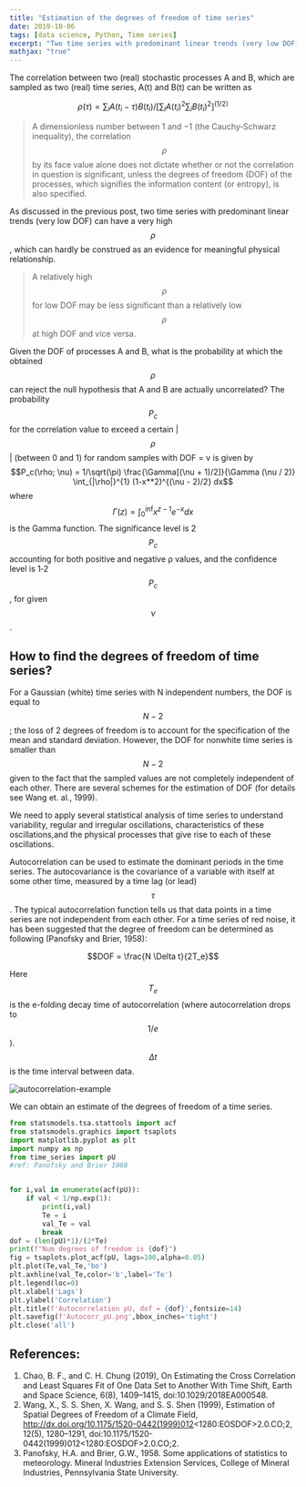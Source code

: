 ```yaml
---
title: "Estimation of the degrees of freedom of time series"
date: 2019-10-06
tags: [data science, Python, Time series]
excerpt: "Two time series with predominant linear trends (very low DOF) can have a very high correlation coefficient, which can hardly be construed as an evidence for meaningful physical relationship."
mathjax: "true"
---
```


The correlation between two (real) stochastic processes A and B, which are sampled as two (real) time series, A(t) and B(t) can be written as

$$\rho (\tau) = \sum_i A(t_i-\tau) B(t_i)/[\sum_i A(t_i)^2 \sum_i B(t_i)^2]^{(1/2)}$$

> A dimensionless number between 1 and −1 (the Cauchy‐Schwarz inequality), the correlation $$\rho$$ by its face value alone does not dictate whether or not the correlation in question is significant, unless the degrees of freedom (DOF) of the processes, which signifies the information content (or entropy), is also specified.

As discussed in the previous post, two time series with predominant linear trends (very low DOF) can have a very high $$\rho$$, which can hardly be construed as an evidence for meaningful physical relationship.

> A relatively high $$\rho$$ for low DOF may be less significant than a relatively low $$\rho$$ at high DOF and vice versa.

Given the DOF of processes A and B, what is the probability at which the obtained $$\rho$$ can reject the null hypothesis that A and B are actually uncorrelated? The probability $$P_c$$ for the correlation value to exceed a certain |$$\rho$$| (between 0 and 1) for random samples with DOF = ν is given by
$$P_c(\rho; \nu) = 1/\sqrt(\pi) \frac{\Gamma[(\nu + 1)/2]}{\Gamma (\nu / 2)} \int_{|\rho|}^{1} (1-x**2)^{(\nu - 2)/2} dx$$
where $$Γ(z) = ∫_0^\inf x^{z−1} e^{−x} dx$$ is the Gamma function. The significance level is 2$$P_c$$ accounting for both positive and negative ρ values, and the confidence level is 1‐2$$P_c$$, for given $$\nu$$.

## How to find the degrees of freedom of time series?
For a Gaussian (white) time series with N independent numbers, the DOF is equal to $$N-2$$; the loss of 2 degrees of freedom is to account for the specification of the mean and standard deviation. However, the DOF for nonwhite time series is smaller than $$N-2$$ given to the fact that the sampled values are not completely independent of each other. There are several schemes for the estimation of DOF (for details see Wang et. al., 1999).

We need to apply several statistical analysis of time series to understand variability, regular and irregular oscillations, characteristics of these oscillations,and the physical processes that give rise to each of these oscillations.

Autocorrelation can be used to estimate the dominant periods in the time series. The autocovariance is the covariance of a variable with itself at some other time, measured by a time lag (or lead) $$\tau$$. The typical autocorrelation function tells us that data points in a time series are not independent from each other. For a time series of red noise, it has been suggested that the degree of freedom can be determined as following (Panofsky and Brier, 1958):

$$DOF = \frac{N \Delta t}{2T_e}$$

Here $$T_e$$ is the e-folding decay time of autocorrelation (where autocorrelation drops to $$1/e$$). $$\Delta t$$ is the time interval between data.

<img src="{{ site.url }}{{ site.baseurl }}/images/degrees-of-freedom/Autocorr_pU.png" alt="autocorrelation-example">

We can obtain an estimate of the degrees of freedom of a time series.
```python
from statsmodels.tsa.stattools import acf
from statsmodels.graphics import tsaplots
import matplotlib.pyplot as plt
import numpy as np
from time_series import pU
#ref: Panofsky and Brier 1968


for i,val in enumerate(acf(pU)):
    if val < 1/np.exp(1):
        print(i,val)
        Te = i
        val_Te = val
        break
dof = (len(pU)*1)/(2*Te)
print(f"Num degrees of freedom is {dof}")
fig = tsaplots.plot_acf(pU, lags=100,alpha=0.05)
plt.plot(Te,val_Te,'bo')
plt.axhline(val_Te,color='b',label='Te')
plt.legend(loc=0)
plt.xlabel('Lags')
plt.ylabel('Correlation')
plt.title(f'Autocorrelation pU, dof = {dof}',fontsize=14)
plt.savefig(f'Autocorr_pU.png',bbox_inches='tight')
plt.close('all')
```




## References:
1. Chao, B. F., and C. H. Chung (2019), On Estimating the Cross Correlation and Least Squares Fit of One Data Set to Another With Time Shift, Earth and Space Science, 6(8), 1409–1415, doi:10.1029/2018EA000548.
2. Wang, X., S. S. Shen, X. Wang, and S. S. Shen (1999), Estimation of Spatial Degrees of Freedom of a Climate Field, http://dx.doi.org/10.1175/1520-0442(1999)012<1280:EOSDOF>2.0.CO;2, 12(5), 1280–1291, doi:10.1175/1520-0442(1999)012<1280:EOSDOF>2.0.CO;2.
3. Panofsky, H.A. and Brier, G.W., 1958. Some applications of statistics to meteorology. Mineral Industries Extension Services, College of Mineral Industries, Pennsylvania State University.